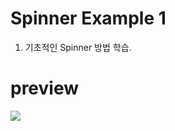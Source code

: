 # Spinner Example 1

1. 기초적인 Spinner 방법 학습.

# preview

![](https://github.com/danggai/Kotlin-Android-Examples/blob/master/SpinnerExample/preview.gif?raw=true)
